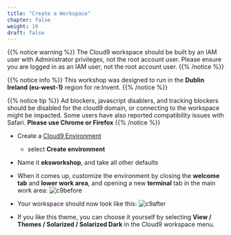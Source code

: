```yaml
---
title: "Create a Workspace"
chapter: false
weight: 10
draft: false
---
```


{{% notice warning %}}
The Cloud9 workspace should be built by an IAM user with Administrator privileges,
not the root account user. Please ensure you are logged in as an IAM user, not the root
account user.
{{% /notice %}}


{{% notice info %}}
This workshop was designed to run in the **Dublin Ireland (eu-west-1)** region for re:Invent.
{{% /notice %}}


{{% notice tip %}}
Ad blockers, javascript disablers, and tracking blockers should be disabled for
the cloud9 domain, or connecting to the workspace might be impacted. Some users have also reported compatibility issues with Safari. **Please use Chrome or Firefox**
{{% /notice %}}

- Create a [Cloud9 Environment](https://eu-west-1.console.aws.amazon.com/cloud9/home?region=eu-west-1)
  - select **Create environment**
- Name it **eksworkshop**, and take all other defaults
- When it comes up, customize the environment by closing the **welcome tab**
and **lower work area**, and opening a new **terminal** tab in the main work area:
![c9before](/images/c9before.png)

- Your workspace should now look like this:
![c9after](/images/c9after.png)

- If you like this theme, you can choose it yourself by selecting **View / Themes / Solarized / Solarized Dark**
in the Cloud9 workspace menu.
